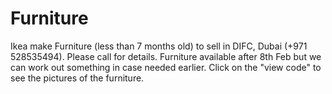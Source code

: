 # Furniture
Ikea make Furniture (less than 7 months old) to sell in DIFC, Dubai (+971 528535494). 
Please call for details. 
Furniture available after 8th Feb but we can work out something in case needed earlier. 
Click on the "view code" to see the pictures of the furniture.
